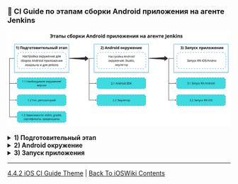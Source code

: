 ### 🤖 CI Guide по этапам сборки Android приложения на агенте Jenkins

![CI_stages_Android](https://github.com/eldaroid/pictures/blob/master/iOSWiki/Frameworks/CI_stages_Android.jpg?raw=true)

<details>
<summary><strong>1) Подготовительный этап</strong></summary>
<p>

> Настройка окружение для сборок Android приложения как локально так и для jenkins

<details>
<summary><strong>1.1) Необходимое окружение/версии</strong></summary>
<p>

<details>
<summary><strong>1.1.1) Node/v23.6.1</strong></summary>
<p>

Скачать node с сайта: https://nodejs.org/en/download

```bash
➜  ~ echo 'strict-ssl=false' >> ~/.npmrc
➜  ~ echo 'registry=https://nexus.ru/repository/npm-all/' >> ~/.npmrc
```

Добавить персональные токены в `~/.npmrc`:
```bash
//nexus.ru/nexus/content/repositories/npm-corp/:_auth=<ПримерТокена:1234DE5OSE/>
//nexus.ru/repository/npm-all/:_auth=<ПримерТокена:1234DE5OSE/>
//nexus.ru/repository/npm-all/:_auth=<ПримерТокена:DaYmZ1
```

Проверить корректную настройку `.npmrc` можно с помощью команды: `npm info`

Если все в порядке - выведется список доступных версий пакета.

</p>
</details>

<details>
<summary><strong>1.1.2) Ruby/v2.7.5</strong></summary>
<p>

Ссылка на Ruby окружение или как установить по шагам тут:

```bash
brew install rbenv
echo 'eval "$(rbenv init - zsh)"' >> ~/.zshrc
```

```bash
➜  ~ git clone https://github.com/rbenv/rbenv.git ~/.rbenv
➜  ~ echo 'export PATH="$HOME/.rbenv/bin:$PATH"' >> ~/.zshrc
➜  ~ ~/.rbenv/bin/rbenv init
➜  ~ exec $SHELL -l
➜  ~ git clone https://github.com/rbenv/ruby-build.git "$(rbenv root)"/plugins/ruby-build
➜  ~ rbenv install 2.7.5
➜  ~ rbenv global 2.7.5
```

</p>
</details>

<details>
<summary><strong>1.1.3) java JDK/v17.0.14</strong></summary>
<p>

Ссылка как установить или по шагам для MacOS [M1](https://github.com/eldaroid/iOSWiki/blob/master/2 ComputerScience/2.0 Linux/2.0.2 Processor(CPU).md#архитектура-x86-vs-arm-cisc-vs-rics):

```bash
➜  ~ git clone https://github.com/jenv/jenv.git ~/.jenv
➜  ~ echo 'export PATH="$HOME/.jenv/bin:$PATH"' >> ~/.zshrc
➜  ~ echo 'eval "$(jenv init -)"' >> ~/.zshrc
➜  ~ exec $SHELL -l
➜  ~ eval "$(jenv init -)"
➜  ~ jenv enable-plugin export
```

Скачать с сайта [Zulu Java JDK 17](https://www.azul.com/downloads/#downloads-table-zulu):
```bash
➜  ~ jenv add /Users/popovEldar/Downloads/zulu17.56.15-ca-jdk17.0.14-macosx_aarch64/zulu-17.jdk/Contents/Home/
zulu64-17.0.14 added
17.0.14 added
17.0 added
17 added
➜  ~ jenv global 17
➜  ~ java --version
openjdk 17.0.14 2025-01-21 LTS
OpenJDK Runtime Environment Zulu17.56+15-CA (build 17.0.14+7-LTS)
OpenJDK 64-Bit Server VM Zulu17.56+15-CA (build 17.0.14+7-LTS, mixed mode, sharing)
➜  ~ jenv doctor // проверить все ли корректно установилось
```

</p>
</details>

</p>
</details>

<details>
<summary><strong>1.2) Гит</strong></summary>
<p>

Настройки гита (`vim ~/.gitconfig`):
```ini
[user]
    name = Иванов Иван
    email = ИвановИван@ya.ru
 
[core]
    excludesfile = ~/.gitignore_global
    ignorecase = false
 
[http]
    postBuffer = 1048576000
    maxRequestBuffer = 100M  
    sslVerify = false
 
 [ssh]
    postBuffer = 2048M
    maxRequestBuffer = 1024M
```

Или мой личный [конфиг](https://github.com/eldaroid/iOSWiki/blob/master/1%20Common/1.1%20Configs/1.1.3%20gitconfig.md)

Далее клонируем проект `git clone YourProjectUrl`

</p>
</details>

<details>
<summary><strong>1.3) Зависимости: eslint, gradle, сертификаты, креденшалы</strong></summary>
<p>

<details>
<summary><strong>1.3.1) Gradle</strong></summary>
<p>

```bash
➜  ~ echo 'export GRADLE_USER_HOME=$HOME/.gradle' >> ~/.zshrc
➜  ~ mkdir -p $HOME/.gradle/
➜  ~ touch $HOME/.gradle/gradle.properties
➜  ~ echo "nexusLogin=ваш_дельта_логин" >> $HOME/.gradle/gradle.properties
➜  ~ echo "nexusPassword=ваш_дельта_пароль" >> $HOME/.gradle/gradle.properties
➜  ~ echo "systemProp.gradle.wrapperUser=ваш_дельта_логин" >> $HOME/.gradle/gradle.properties
➜  ~ echo "systemProp.gradle.wrapperPassword=ваш_дельта_пароль" >> $HOME/.gradle/gradle.properties
```

</p>
</details>

<details>
<summary><strong>1.3.2) Сертификаты</strong></summary>
<p>

Для корректной работы c запросами к сервисам компании, подписанных кастомными сертификатами, требуется в java передавать корректный trustStore, в котором содержатся все сертификаты. Необходимо скачать как просто cacerts, так и cacerts.jks:

Указываем cacerts в ~/.gradle/gradle.properties:
```bash
➜  ~ echo "systemProp.javax.net.ssl.trustStore$HOME/cacerts/cacerts.jks" >> $HOME/.gradle/gradle.properties
➜  ~ echo "systemProp.javax.net.ssl.trustStorePassword=changeit" >> $HOME/.gradle/gradle.properties 
cacerts.jks скачивается здесь. Указываем его в ~/.zshrc:
➜  ~ echo 'export JAVA_OPTS="-Djavax.net.ssl.trustStore=$HOME/cacerts.jks' >> ~/.zshrc
```

</p>
</details>

<details>
<summary><strong>1.3.3) ESLint</strong></summary>
<p>

`export ESLINT_USE_FLAT_CONFIG=false в ~/.zshrc`

</p>
</details>

</p>
</details>

</p>
</details>

<details>
<summary><strong>2) Android окружение</strong></summary>
<p>

> Настройка Android окружения: Studio, эмулятор

<details>
<summary><strong>2.1) Окружение</strong></summary>
<p>

Скачать `commandlinetools-mac-11076708_latest.zip` с https://dl.google.com/android/repository/commandlinetools-mac-11076708_latest.zip
`➜  ~ mkdir -p /Users/popovEldar/Library/Android/sdk/cmdline-tools/latest`

Разархивируй commandlinetools и перенеси в папку `/Users/popovEldar/Library/Android/sdk/cmdline-tools/` или `unzip commandlinetools-*.zip -d /Users/popovEldar/Library/Android/sdk/cmdline-tools/latest`

```bash
➜  ~ echo 'export ANDROID_HOME=$HOME/Library/Android/sdk' >> ~/.zshrc
➜  ~ echo 'export PATH=$ANDROID_HOME/cmdline-tools/latest/bin:$ANDROID_HOME/emulator:$ANDROID_HOME/platform-tools:$PATH' >> ~/.zshrc
➜  ~ exec $SHELL -l
```

Скачать `android_sdk/platform-tools_r35.0.2-darwin.zip` по ссылке ["SDK Platform Tools"](https://developer.android.com/tools/releases/platform-tools) и разархивировать в `$ANDROID_HOME`.

Скачать `android_sdk/build-tools_r33-macosx.zip` по ссылке ["SDK Build Tools"](https://developer.android.com/tools/releases/build-tools) и разархивировать в `$ANDROID_HOME`.

Итогово должно выглядеть так:
```bash
➜  sdk $ANDROID_HOME
➜  sdk tree -L 1
.
├── build-tools     # Содержит разные версии Build Tools (компиляция, APK (Android Package Kit) - аналог IPA из iOS)
├── cmdline-tools   # Командные инструменты (sdkmanager, avdmanager)
├── licenses        # Принятые лицензии Google
├── platform-tools  # ADB, fastboot и другие низкоуровневые утилиты
└── repository2-3.xml # Кэш метаданных репозиториев SDK
5 directories, 1 file
```

Принять лицензионное соглашение для компонентов Android SDK, обязательный шаг перед использованием инструментов разработки (н/р: sdkmanager, avdmanager или сборки проекта через Gradle):

`$ANDROID_HOME/cmdline-tools/latest/bin/sdkmanager --licenses`

</p>
</details>

<details>
<summary><strong>2.2) Эмулятор</strong></summary>
<p>

Команда устанавливает компоненты, необходимые для создания и запуска Android-эмулятора с определённой конфигурацией:

`$ANDROID_HOME/cmdline-tools/latest/bin/sdkmanager "emulator" "system-images;android-33;google_apis;arm64-v8a"`

Команда создаёт новый Android Virtual Device (AVD) - виртуальное устройство для эмулятора Android:

`$ANDROID_HOME/cmdline-tools/latest/bin/avdmanager create avd -n PopovPixel -k "system-images;android-33;google_apis;arm64-v8a" -d pixel`

Запускаем созданный Android-эмулятор с именем PopovPixel в [интерактивном режиме](/1%20Common/1.3%20Terminal/1.3.3%20CLI/1.3.3.1%20Shells.md):

`$ANDROID_HOME/emulator/emulator -avd PopovPixel`

Отобразить список подключённых Android-устройств (как физических, так и виртуальных), с которыми можно взаимодействовать через ADB (Android Debug Bridge:

`$ANDROID_HOME/platform-tools/adb devices`

</p>
</details>

</p>
</details>

<details>
<summary><strong>3) Запуск приложения</strong></summary>
<p>

<details>
<summary><strong>3.1) Запуск RN iOS</strong></summary>
<p>

```diff
+ npm ci --legacy-peer-deps --verbose
+ cd ios & pod install
+ npm run ios
```

</p>
</details>

<details>
<summary><strong>3.2) Запуск RN Android</strong></summary>
<p>

```diff
+ npm ci --legacy-peer-deps --verbose
+ cd android
+ npm run ios
```

</p>
</details>

---

<details>
<summary><strong>🤧 Частые проблемы</strong></summary>
<p>

<details>
<summary><strong>Server -PreactNativeDevServerPort=8081 returned HTTP response code: 401 for URL:
</strong></summary>
<p>

Ошибка означает, что неправильно заданы настройки в ~/.gradle/gradle.properties. Проделать заново 1.2.2 и 1.2.3

![ГрадлПропертисТребуютАвторизации.png](https://github.com/eldaroid/pictures/blob/master/iOSWiki/Frameworks/ГрадлПропертисТребуютАвторизации.png?raw=true)

<img src="https://github.com/eldaroid/pictures/blob/master/iOSWiki/Frameworks/ГрадлПропертисТребуютАвторизации.png?raw=true" alt="ГрадлПропертисТребуютАвторизации.png" width="600" height="320">

Server -PreactNativeDevServerPort=8081 returned HTTP response code: 401 for URL: https://YourProjectURL.ru/repository/raw-lib-ext/distributions/gradle-7.5.1-bin.zip

</p>
</details>

<details>
<summary><strong>Бесконечная загрузка</strong></summary>
<p>

Если подключена дикий интернет/SberGuest или слетел ВПН, то запуск команды npm может привести к зацикливанию и бесконечной загрузке

<img src="https://github.com/eldaroid/pictures/blob/master/iOSWiki/Frameworks/БесконечнаяЗагрузка.png?raw=true" alt="БесконечнаяЗагрузка.png" width="600" height="60">

Решение: подключиться к Sber Wi-fi или подключить ВПН

</p>
</details>

<details>
<summary><strong>No bundle url present</strong></summary>
<p>

Если мы закроем metro в соседней вкладке терминала, то будет такая ошибка:

<img src="https://github.com/eldaroid/pictures/blob/master/iOSWiki/Frameworks/metro.png?raw=true" alt="metro.png" width="280" height="600">

**Решение**, запустить метро заново командой `npm start` в core-react-native-app

</p>
</details>

<details>
<summary><strong>Проблемы при npm ci/npm i</strong></summary>
<p>

<details>
<summary><strong>ECONNRESET</strong></summary>
<p>

Почему-то пару раз встречал такую ошибку на моменте запуска npm ci/i: `ECONNRESET`.

**Решение:** Очистить кэш npm: `npm cache clean --force` и отключиться от Wi-fi и заново запустить команду

</p>
</details>

</p>
</details>

</p>
</details>

</p>
</details>


---

[4.4.2 iOS CI Guide Theme](/4%20Linkage/4.4%20CI:CD/4.4.2%20%20iOS_CI.md) | [Back To iOSWiki Contents](https://github.com/eldaroid/iOSWiki)
